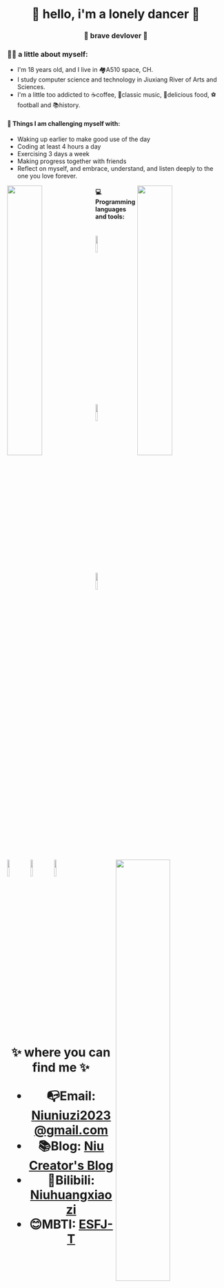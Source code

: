 <h1 align="center"> 🤩 hello, i'm a lonely dancer 🤩 </h1>
<h3 align="center">🚀 brave devlover 🚀</h3>

### 🏌️‍♂️ a little about myself:

- I'm 18 years old, and I live in 🏘️A510 space, CH.
- I study computer science and technology in Jiuxiang River of Arts and Sciences.
- I'm a little too addicted to ☕coffee, 🎻classic music, 🥞delicious food, ⚽football and 📚history.

#### :muscle: Things I am challenging myself with:
- Waking up earlier to make good use of the day
- Coding at least 4 hours a day
- Exercising 3 days a week
- Making progress together with friends
- Reflect on myself, and embrace, understand, and listen deeply to the one you love forever.

<img width="40%" align="left" src="https://github-readme-stats.vercel.app/api?username=Niuhuangxiaozi&count_private=true&show_icons=true&theme=ambient_gradient"  alt=""/>
<img width="40%" align="right" src="https://stats.justsong.cn/api/leetcode?username=Niuhuangxiaozi&cn_username=chi-chu-zai-lu-kou"  alt=""/>


#### :computer: Programming languages and tools:
<p>
  <img width="50%" align="right" src="https://github-readme-stats.vercel.app/api/top-langs/?username=Niuhuangxiaozi&hide=html,assembly,CSS,SCSS,JavaScript&layout=compact&card_width=465px"  alt=""/>
<br />
<code><img width="10%" src="https://www.vectorlogo.zone/logos/mongodb/mongodb-ar21.svg"></code>
<code><img width="10%" src="https://www.vectorlogo.zone/logos/qtio/qtio-ar21.svg"></code>
<code><img width="10%" src="https://www.vectorlogo.zone/logos/pytorch/pytorch-ar21.svg"></code>
<br />
<code><img width="10%" src="https://www.vectorlogo.zone/logos/apache_spark/apache_spark-ar21.svg"></code>
<code><img width="10%" src="https://www.vectorlogo.zone/logos/apache_hadoop/apache_hadoop-ar21.svg"></code>
<code><img width="10%" src="https://www.vectorlogo.zone/logos/git-scm/git-scm-ar21.svg"></code>
</p>

<h1 align="center">
✨ where you can find me ✨

- :mailbox_with_no_mail:Email:  Niuniuzi2023@gmail.com
- :books:Blog:  [Niu Creator's Blog](https://niuhuangxiaozi.github.io/)
- 🐯Bilibili:  [Niuhuangxiaozi](https://space.bilibili.com/691242122?spm_id_from=333.788.0.0)
- 😊MBTI:  [ESFJ-T](https://www.16personalities.com/ch/%E7%BB%93%E6%9E%9C/esfj-t/x/pivl1ebjs)
  </h1>


<!--
**Niuhuangxiaozi/Niuhuangxiaozi** is a ✨ _special_ ✨ repository because its `README.md` (this file) appears on your GitHub profile.

Here are some ideas to get you started:

- 🔭 I’m currently working on the earth.
- 🌱 I’m currently learning how to change the world.
- 💬 Ask me about computer science.
-->
